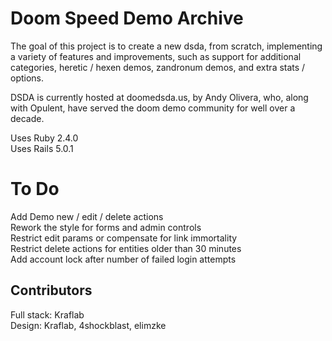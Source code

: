 # Doom Speed Demo Archive

The goal of this project is to create a new dsda, from scratch, implementing
a variety of features and improvements, such as support for additional
categories, heretic / hexen demos, zandronum demos, and extra stats / options.

DSDA is currently hosted at doomedsda.us, by Andy Olivera, who, along with
Opulent, have served the doom demo community for well over a decade.

Uses Ruby  2.4.0  
Uses Rails 5.0.1

# To Do
Add Demo new / edit / delete actions  
Rework the style for forms and admin controls  
Restrict edit params or compensate for link immortality  
Restrict delete actions for entities older than 30 minutes  
Add account lock after number of failed login attempts  

## Contributors
Full stack: Kraflab  
Design: Kraflab, 4shockblast, elimzke